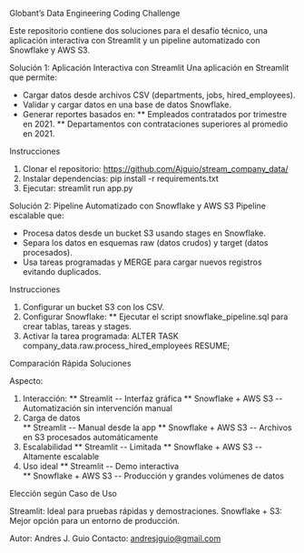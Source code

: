 Globant’s Data Engineering Coding Challenge


Este repositorio contiene dos soluciones para el desafío técnico, una aplicación interactiva con Streamlit y un pipeline automatizado con Snowflake y AWS S3.

Solución 1: Aplicación Interactiva con Streamlit
Una aplicación en Streamlit que permite:
* Cargar datos desde archivos CSV (departments, jobs, hired_employees).
* Validar y cargar datos en una base de datos Snowflake.
* Generar reportes basados en:
  ** Empleados contratados por trimestre en 2021.
  ** Departamentos con contrataciones superiores al promedio en 2021.

Instrucciones
1. Clonar el repositorio: https://github.com/Ajguio/stream_company_data/
2. Instalar dependencias: pip install -r requirements.txt
3. Ejecutar: streamlit run app.py


Solución 2: Pipeline Automatizado con Snowflake y AWS S3
Pipeline escalable que:
* Procesa datos desde un bucket S3 usando stages en Snowflake.
* Separa los datos en esquemas raw (datos crudos) y target (datos procesados).
* Usa tareas programadas y MERGE para cargar nuevos registros evitando duplicados.

Instrucciones
1. Configurar un bucket S3 con los CSV.
2. Configurar Snowflake:
  ** Ejecutar el script snowflake_pipeline.sql para crear tablas, tareas y stages.
3. Activar la tarea programada: ALTER TASK company_data.raw.process_hired_employees RESUME;


Comparación Rápida Soluciones

Aspecto: 
1. Interacción:
    ** Streamlit             --  Interfaz gráfica
    ** Snowflake + AWS S3    --  Automatización sin intervención manual
2. Carga de datos	
    ** Streamlit             --  Manual desde la app
    ** Snowflake + AWS S3    --  Archivos en S3 procesados automáticamente
3. Escalabilidad
    ** Streamlit             --  Limitada
    ** Snowflake + AWS S3    --  Altamente escalable
4. Uso ideal
    ** Streamlit             --  Demo interactiva	
    ** Snowflake + AWS S3    --  Producción y grandes volúmenes de datos

Elección según Caso de Uso

Streamlit: Ideal para pruebas rápidas y demostraciones.
Snowflake + S3: Mejor opción para un entorno de producción.

Autor: Andres J. Guio
Contacto: andresjguio@gmail.com
